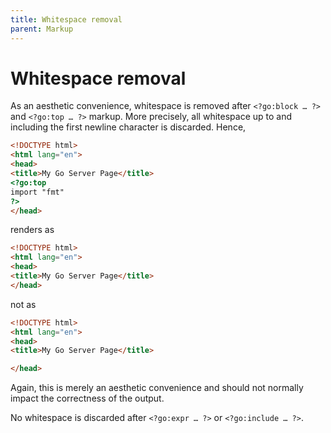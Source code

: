 ```yaml
---
title: Whitespace removal
parent: Markup
---
```


Whitespace removal
==================

As an aesthetic convenience, whitespace is removed after `<?go:block … ?>` and `<?go:top … ?>` markup.  More precisely, all whitespace up to and including the first newline character is discarded.  Hence,
```html
<!DOCTYPE html>
<html lang="en">
<head>
<title>My Go Server Page</title>
<?go:top
import "fmt"
?>
</head>
```
renders as
```html
<!DOCTYPE html>
<html lang="en">
<head>
<title>My Go Server Page</title>
</head>
```
not as
```html
<!DOCTYPE html>
<html lang="en">
<head>
<title>My Go Server Page</title>

</head>
```
Again, this is merely an aesthetic convenience and should not normally impact the correctness of the output.

No whitespace is discarded after `<?go:expr … ?>`  or `<?go:include … ?>`.
